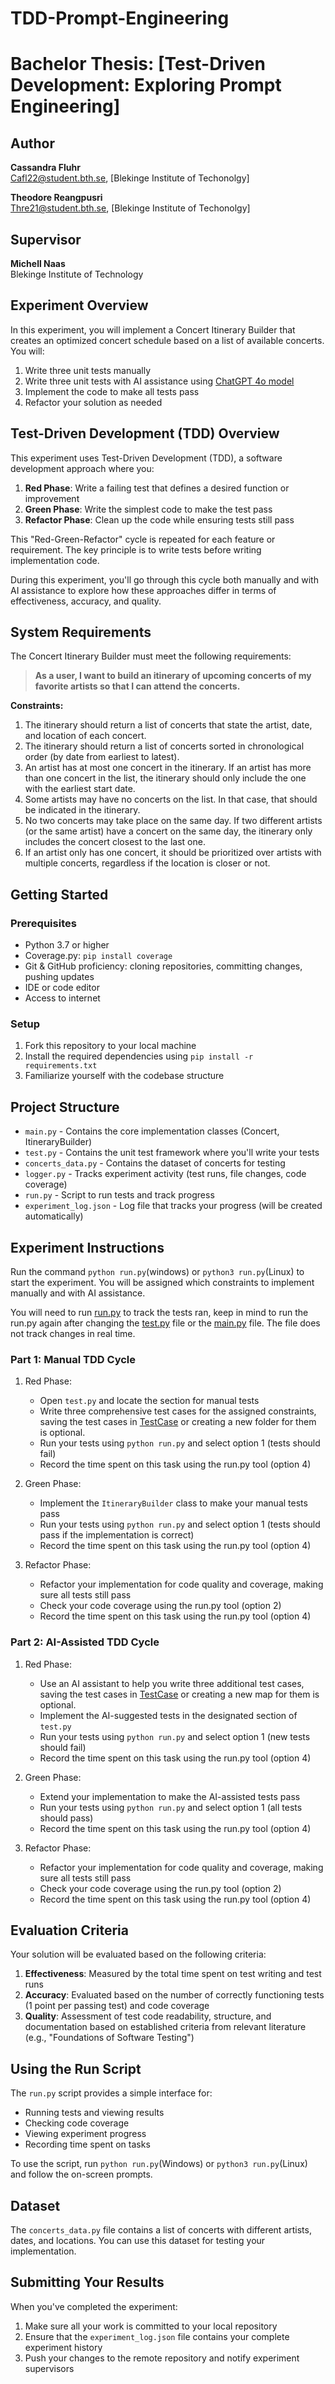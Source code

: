 # TDD-Prompt-Engineering

# Bachelor Thesis: [Test-Driven Development: Exploring Prompt Engineering]

## Author
**Cassandra Fluhr**  
Cafl22@student.bth.se, 
[Blekinge Institute of Techonolgy]

**Theodore Reangpusri**  
Thre21@student.bth.se, 
[Blekinge Institute of Techonolgy]

## Supervisor
**Michell Naas**    
Blekinge Institute of Technology

## Experiment Overview

In this experiment, you will implement a Concert Itinerary Builder that creates an optimized concert schedule based on a list of available concerts. You will:

1. Write three unit tests manually
2. Write three unit tests with AI assistance using [ChatGPT 4o model](https://chatgpt.com/?model=gpt-4o&utm_source=chatgpt.com)
3. Implement the code to make all tests pass
4. Refactor your solution as needed


## Test-Driven Development (TDD) Overview

This experiment uses Test-Driven Development (TDD), a software development approach where you:

1. **Red Phase**: Write a failing test that defines a desired function or improvement
2. **Green Phase**: Write the simplest code to make the test pass
3. **Refactor Phase**: Clean up the code while ensuring tests still pass

This "Red-Green-Refactor" cycle is repeated for each feature or requirement. The key principle is to write tests before writing implementation code.

During this experiment, you'll go through this cycle both manually and with AI assistance to explore how these approaches differ in terms of effectiveness, accuracy, and quality.

## System Requirements

The Concert Itinerary Builder must meet the following requirements:

> **As a user, I want to build an itinerary of upcoming concerts of my favorite artists so that I can attend the concerts.**

**Constraints:**
1. The itinerary should return a list of concerts that state the artist, date, and location of each concert.
2. The itinerary should return a list of concerts sorted in chronological order (by date from earliest to latest).
3. An artist has at most one concert in the itinerary. If an artist has more than one concert in the list, the itinerary should only include the one with the earliest start date.
4. Some artists may have no concerts on the list. In that case, that should be indicated in the itinerary.
5. No two concerts may take place on the same day. If two different artists (or the same artist) have a concert on the same day, the itinerary only includes the concert closest to the last one.
6. If an artist only has one concert, it should be prioritized over artists with multiple concerts, regardless if the location is closer or not.

## Getting Started

### Prerequisites

- Python 3.7 or higher
- Coverage.py: `pip install coverage`
- Git & GitHub proficiency: cloning repositories, committing changes, pushing updates
- IDE or code editor
- Access to internet

### Setup

1. Fork this repository to your local machine
2. Install the required dependencies   using `pip install -r requirements.txt`
3. Familiarize yourself with the codebase structure

## Project Structure

- `main.py` - Contains the core implementation classes (Concert, ItineraryBuilder)
- `test.py` - Contains the unit test framework where you'll write your tests
- `concerts_data.py` - Contains the dataset of concerts for testing
- `logger.py` - Tracks experiment activity (test runs, file changes, code coverage)
- `run.py` - Script to run tests and track progress
- `experiment_log.json` - Log file that tracks your progress (will be created automatically)

## Experiment Instructions

Run the command `python run.py`(windows) or `python3 run.py`(Linux) to start the experiment. You will be assigned which constraints to implement manually and with AI assistance.

You will need to run [run.py](run.py) to track the tests ran, keep in mind to run the run.py again after changing the [test.py](test.py) file or the [main.py](main.py) file. The file does not track changes in real time.

### Part 1: Manual TDD Cycle

1. Red Phase:
   - Open `test.py` and locate the section for manual tests
   - Write three comprehensive test cases for the assigned constraints, saving the test cases in [TestCase](TestCase.txt) or creating a new folder for them is optional.
   - Run your tests using `python run.py` and select option 1 (tests should fail)
   - Record the time spent on this task using the run.py tool (option 4)

2. Green Phase:
   - Implement the `ItineraryBuilder` class to make your manual tests pass
   - Run your tests using `python run.py` and select option 1 (tests should pass if the implementation is correct)
   - Record the time spent on this task using the run.py tool (option 4)

3. Refactor Phase:
   - Refactor your implementation for code quality and coverage, making sure all tests still pass
   - Check your code coverage using the run.py tool (option 2)
   - Record the time spent on this task using the run.py tool (option 4)

### Part 2: AI-Assisted TDD Cycle

1. Red Phase:
   - Use an AI assistant to help you write three additional test cases, saving the test cases in [TestCase](test.txt) or creating a new map for them is optional.
   - Implement the AI-suggested tests in the designated section of `test.py`
   - Run your tests using `python run.py` and select option 1 (new tests should fail)
   - Record the time spent on this task using the run.py tool (option 4)

2. Green Phase:
   - Extend your implementation to make the AI-assisted tests pass
   - Run your tests using `python run.py` and select option 1 (all tests should pass)
   - Record the time spent on this task using the run.py tool (option 4)

3. Refactor Phase:
   - Refactor your implementation for code quality and coverage, making sure all tests still pass
   - Check your code coverage using the run.py tool (option 2)
   - Record the time spent on this task using the run.py tool (option 4)

## Evaluation Criteria

Your solution will be evaluated based on the following criteria:

1. **Effectiveness**: Measured by the total time spent on test writing and test runs
2. **Accuracy**: Evaluated based on the number of correctly functioning tests (1 point per passing test) and code coverage
3. **Quality**: Assessment of test code readability, structure, and documentation based on established criteria from relevant literature (e.g., "Foundations of Software Testing")

## Using the Run Script

The `run.py` script provides a simple interface for:

- Running tests and viewing results
- Checking code coverage
- Viewing experiment progress
- Recording time spent on tasks

To use the script, run `python run.py`(Windows) or `python3 run.py`(Linux) and follow the on-screen prompts.

## Dataset

The `concerts_data.py` file contains a list of concerts with different artists, dates, and locations. You can use this dataset for testing your implementation.

## Submitting Your Results

When you've completed the experiment:

1. Make sure all your work is committed to your local repository
2. Ensure that the `experiment_log.json` file contains your complete experiment history
3. Push your changes to the remote repository and notify experiment supervisors
